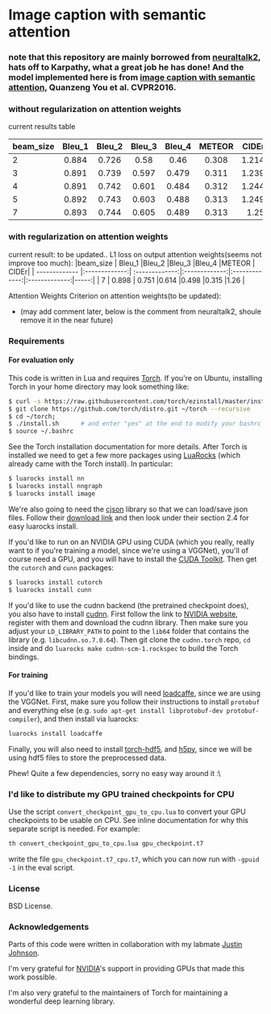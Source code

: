 
# Image caption with semantic attention 
### note that this repository are mainly borrowed from [neuraltalk2](https://github.com/karpathy/neuraltalk2), hats off to Karpathy, what a great job he has done! And the model implemented here is from [image caption with semantic attention](http://www.cv-foundation.org/openaccess/content_cvpr_2016/papers/You_Image_Captioning_With_CVPR_2016_paper.pdf), Quanzeng You et al. CVPR2016.
### without regularization on attention weights

current results table

|beam_size | Bleu_1        |Bleu_2    |Bleu_3 |Bleu_4 |METEOR |  CIDEr|
| ------------- |:-------------:| :-------------:|:-------------:|:-------------:|:-------------:|-----:|
| 2      | 0.884 | 0.726 |0.58 |0.46 |0.308 |1.214 |
| 3      | 0.891 | 0.739 | 0.597 |0.479 |0.311 |1.239 |
| 4      | 0.891 | 0.742 |0.601 |0.484 |0.312 |1.244 |
| 5      | 0.892 | 0.743 |0.603 |0.488 |0.313 |1.249 |
| 7      | 0.893 | 0.744 |0.605 |0.489 |0.313 |1.25 |

### with regularization on attention weights
current result: to be updated..
L1 loss on output attention weights(seems not improve too much):
|beam_size | Bleu_1        |Bleu_2    |Bleu_3 |Bleu_4 |METEOR |  CIDEr|
| ------------- |:-------------:| :-------------:|:-------------:|:-------------:|:-------------:|-----:|
| 7      | 0.898 | 0.751 |0.614 |0.498 |0.315 |1.26 |

Attention Weights Criterion on attention weights(to be updated):

* (may add comment later, below is the comment from neuraltalk2, shoule remove it in the near future)



### Requirements


#### For evaluation only

This code is written in Lua and requires [Torch](http://torch.ch/). If you're on Ubuntu, installing Torch in your home directory may look something like: 

```bash
$ curl -s https://raw.githubusercontent.com/torch/ezinstall/master/install-deps | bash
$ git clone https://github.com/torch/distro.git ~/torch --recursive
$ cd ~/torch; 
$ ./install.sh      # and enter "yes" at the end to modify your bashrc
$ source ~/.bashrc
```

See the Torch installation documentation for more details. After Torch is installed we need to get a few more packages using [LuaRocks](https://luarocks.org/) (which already came with the Torch install). In particular:

```bash
$ luarocks install nn
$ luarocks install nngraph 
$ luarocks install image 
```

We're also going to need the [cjson](http://www.kyne.com.au/~mark/software/lua-cjson-manual.html) library so that we can load/save json files. Follow their [download link](http://www.kyne.com.au/~mark/software/lua-cjson.php) and then look under their section 2.4 for easy luarocks install.

If you'd like to run on an NVIDIA GPU using CUDA (which you really, really want to if you're training a model, since we're using a VGGNet), you'll of course need a GPU, and you will have to install the [CUDA Toolkit](https://developer.nvidia.com/cuda-toolkit). Then get the `cutorch` and `cunn` packages:

```bash
$ luarocks install cutorch
$ luarocks install cunn
```

If you'd like to use the cudnn backend (the pretrained checkpoint does), you also have to install [cudnn](https://github.com/soumith/cudnn.torch). First follow the link to [NVIDIA website](https://developer.nvidia.com/cuDNN), register with them and download the cudnn library. Then make sure you adjust your `LD_LIBRARY_PATH` to point to the `lib64` folder that contains the library (e.g. `libcudnn.so.7.0.64`). Then git clone the `cudnn.torch` repo, `cd` inside and do `luarocks make cudnn-scm-1.rockspec` to build the Torch bindings.

#### For training

If you'd like to train your models you will need [loadcaffe](https://github.com/szagoruyko/loadcaffe), since we are using the VGGNet. First, make sure you follow their instructions to install `protobuf` and everything else (e.g. `sudo apt-get install libprotobuf-dev protobuf-compiler`), and then install via luarocks:

```bash
luarocks install loadcaffe
```

Finally, you will also need to install [torch-hdf5](https://github.com/deepmind/torch-hdf5), and [h5py](http://www.h5py.org/), since we will be using hdf5 files to store the preprocessed data.

Phew! Quite a few dependencies, sorry no easy way around it :\

### I'd like to distribute my GPU trained checkpoints for CPU

Use the script `convert_checkpoint_gpu_to_cpu.lua` to convert your GPU checkpoints to be usable on CPU. See inline documentation for why this separate script is needed. For example:

```bash
th convert_checkpoint_gpu_to_cpu.lua gpu_checkpoint.t7
```

write the file `gpu_checkpoint.t7_cpu.t7`, which you can now run with `-gpuid -1` in the eval script.

### License

BSD License.

### Acknowledgements

Parts of this code were written in collaboration with my labmate [Justin Johnson](http://cs.stanford.edu/people/jcjohns/). 

I'm very grateful for [NVIDIA](https://developer.nvidia.com/deep-learning)'s support in providing GPUs that made this work possible.

I'm also very grateful to the maintainers of Torch for maintaining a wonderful deep learning library.
